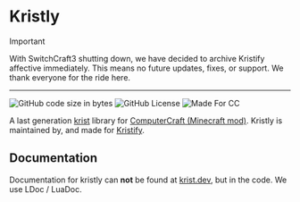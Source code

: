 # Kristly

> [!IMPORTANT]
> With SwitchCraft3 shutting down, we have decided to archive Kristify affective immediately.
> This means no future updates, fixes, or support.
> We thank everyone for the ride here.

---

![GitHub code size in bytes](https://img.shields.io/github/languages/code-size/Kristify/Kristly?label=Repo%20size&style=for-the-badge)
![GitHub License](https://img.shields.io/github/license/Kristify/Kristly?style=for-the-badge)
![Made For CC](https://img.shields.io/badge/Made%20for-ComputerCraft-orange?style=for-the-badge)

A last generation [krist](https://krist.dev/) library for [ComputerCraft (Minecraft mod)](https://tweaked.cc/).
Kristly is maintained by, and made for [Kristify](https://github.com/Kristify).

## Documentation

Documentation for kristly can **not** be found at [krist.dev](https://docs.krist.dev/docs/libraries/kristly.html), but in the code. We use LDoc / LuaDoc.
